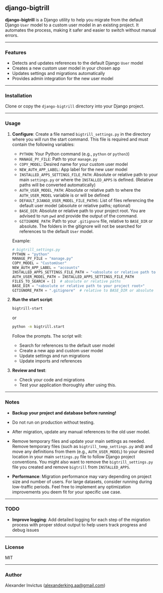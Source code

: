 ## django-bigtrill

**django-bigtrill** is a Django utility to help you migrate from the default Django `User` model to a custom user model in an existing project. It automates the process, making it safer and easier to switch without manual errors.

---

### Features

- Detects and updates references to the default Django `User` model
- Creates a new custom user model in your chosen app
- Updates settings and migrations automatically
- Provides admin integration for the new user model

---

### Installation

Clone or copy the `django-bigtrill` directory into your Django project.

---

### Usage

1. **Configure**: Create a file named `bigtrill_settings.py` in the directory where you will run the start command. This file is required and must contain the following variables:

   - `PYTHON`: Your Python command (e.g., `python` or `python3`)
   - `MANAGE_PY_FILE`: Path to your `manage.py`
   - `COPY_MODEL`: Desired name for your custom user model
   - `NEW_AUTH_APP_LABEL`: App label for the new user model
   - `INSTALLED_APPS_SETTINGS_FILE_PATH`: Absolute or relative path to your main `settings.py` or where the `INSTALLED_APPS` is defined. (Relative paths will be converted automatically)
   - `AUTH_USER_MODEL_PATH`: Absolute or relative path to where the `AUTH_USER_MODEL` variable is or will be defined
   - `DEFAULT_DJANGO_USER_MODEL_FILE_PATHS`: List of files referencing the default user model (absolute or relative paths; optional)
   - `BASE_DIR`: Absolute or relative path to your project root. You are advised to run `pwd` and provide the output of the command.
   - `GITIGNORE_PATH`: Path to your `.gitignore` file, relative to `BASE_DIR` or absolute. The folders in the gitignore will not be searched for references to the default `User` model.

   Example:

   ```python
   # bigtrill_settings.py
   PYTHON = "python"
   MANAGE_PY_FILE = "manage.py"
   COPY_MODEL = "CustomUser"
   NEW_AUTH_APP_LABEL = "accounts"
   INSTALLED_APPS_SETTINGS_FILE_PATH = "<absolute or relative path to your settings.py>"
   AUTH_USER_MODEL_PATH = INSTALLED_APPS_SETTINGS_FILE_PATH
   FILES_TO_SEARCH = []  # absolute or relative paths
   BASE_DIR = "<absolute or relative path to your project root>"
   GITIGNORE_PATH = ".gitignore"  # relative to BASE_DIR or absolute
   ```

2. **Run the start script**:

   ```bash
   bigtrill-start
   ```

   or

   ```bash
   python -m bigtrill.start
   ```

   Follow the prompts. The script will:

   - Search for references to the default user model
   - Create a new app and custom user model
   - Update settings and run migrations
   - Update imports and references

3. **Review and test**:
   - Check your code and migrations
   - Test your application thoroughly after using this.

---

### Notes

- **Backup your project and database before running!**
- Do not run on production without testing.
- After migration, update any manual references to the old user model.
- Remove temporary files and update your main settings as needed.
  Remove temporary files (such as `bigtrill_temp_settings.py` and) and move any definitions from them (e.g., `AUTH_USER_MODEL`) to your desired location in your main `settings.py` file to follow Django project conventions. You might also want to remove the `bigtrill_settings.py` file you created and remove `bigtrill` from `INSTALLED_APPS`.

- **Performance**: Migration performance may vary depending on project size and number of users. For large datasets, consider running during low-traffic periods. Feel free to implement any optimization improvements you deem fit for your specific use case.

---

### TODO

- **Improve logging**: Add detailed logging for each step of the migration process with proper stdout output to help users track progress and debug issues

---

### License

MIT

---

### Author

Alexander Invictus (<alexanderking.aa@gmail.com>)
